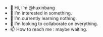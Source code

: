 - 👋 Hi, I’m @huxinbang
- 👀 I’m interested in something.
- 🌱 I’m currently learning nothing.
- 💞️ I’m looking to collaborate on everything.
- 📫 How to reach me : maybe waiting.

<!---
huxinbang/huxinbang is a ✨ special ✨ repository because its `README.md` (this file) appears on your GitHub profile.
You can click the Preview link to take a look at your changes.
--->
